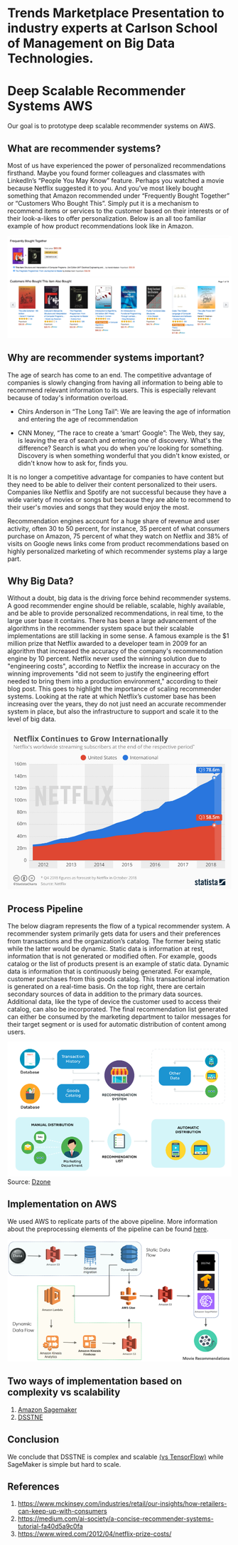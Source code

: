 # Trends Marketplace Presentation to industry experts at Carlson School of Management on Big Data Technologies.

# Deep Scalable Recommender Systems AWS
Our goal is to prototype deep scalable recommender systems on AWS.

## What are recommender systems?
Most of us have experienced the power of personalized recommendations firsthand. Maybe you found former colleagues and classmates with LinkedIn’s “People You May Know” feature. Perhaps you watched a movie because Netflix suggested it to you. And you’ve most likely bought something that Amazon recommended under “Frequently Bought Together” or “Customers Who Bought This”. Simply put it is a mechanism to recommend items or services to the customer based on their interests or of their look-a-likes to offer personalization. Below is an all too familiar example of how product recommendations look like in Amazon.

![Amazon Reccomendation Example](Images/Amazon_Page.png)

## Why are recommender systems important?

The age of search has come to an end. The competitive advantage of companies is slowly changing from having all information to being able to recommend relevant information to its users. This is especially relevant because of today's information overload.

- Chirs Anderson in “The Long Tail”:
We are leaving the age of information and entering the age of 	recommendation

- CNN Money, “The race to create a ‘smart’ Google”:
The Web, they say, is leaving the era of search and entering one of discovery. 	What's the difference? Search is what you do when you're looking for something. Discovery is when something wonderful that you didn't know existed, 	or didn't know how to ask for, finds you.

It is no longer a competitive advantage for companies to have content but they need to be able to deliver their content personalized to their users. Companies like Netflix and Spotify are not successful because they have a wide variety of movies or songs but because they are able to recommend to their user's movies and songs that they would enjoy the most.
 
Recommendation engines account for a huge share of revenue and user activity, often 30 to 50 percent, for instance, 35 percent of what consumers purchase on Amazon, 75 percent of what they watch on Netflix and 38% of visits on Google news links come from product recommendations based on highly personalized marketing of which recommender systems play a large part. 

## Why Big Data?

Without a doubt, big data is the driving force behind recommender systems. A good recommender engine should be reliable, scalable, highly available, and be able to provide personalized recommendations, in real time, to the large user base it contains. There has been a large advancement of the algorithms in the recommender system space but their scalable implementations are still lacking in some sense. A famous example is the $1 million prize that Netflix awarded to a developer team in 2009 for an algorithm that increased the accuracy of the company's recommendation engine by 10 percent. Netflix never used the winning solution due to "engineering costs", according to Netflix the increase in accuracy on the winning improvements "did not seem to justify the engineering effort needed to bring them into a production environment," according to their blog post. This goes to highlight the importance of scaling recommender systems. Looking at the rate at which Netflix’s customer base has been increasing over the years, they do not just need an accurate recommender system in place, but also the infrastructure to support and scale it to the level of big data.

![Netflix_subscriptions](Images/Netflix_subscriptions.jpg)

## Process Pipeline

The below diagram represents the flow of a typical recommender system. A recommender system primarily gets data for users and their preferences from transactions and the organization’s catalog. The former being static while the latter would be dynamic. Static data is information at rest, information that is not generated or modified often. For example, goods catalog or the list of products present is an example of static data. Dynamic data is information that is continuously being generated. For example, customer purchases from this goods catalog. This transactional information is generated on a real-time basis. On the top right, there are certain secondary sources of data in addition to the primary data sources. Additional data, like the type of device the customer used to access their catalog, can also be incorporated. The final recommendation list generated can either be consumed by the marketing department to tailor messages for their target segment or is used for automatic distribution of content among users.

![Recommendation_system_pipeline](Images/Recommendation_system_pipeline.png)
Source: [Dzone](https://dzone.com/articles/powered-by-ai-how-to-use-recommendation-system-in)

## Implementation on AWS

We used AWS to replicate parts of the above pipeline. More information about the preprocessing elements of the pipeline can be found [here](Preprocessing_Pipeline.md).

![AWS_Pipeline](Images/AWS_Pipeline.png)

## Two ways of implementation based on complexity vs scalability

1. [Amazon Sagemaker](SageMaker)
2. [DSSTNE](DSSTNE) 

## Conclusion

We conclude that DSSTNE is complex and scalable [(vs TensorFlow)](TensorFlow) while SageMaker is simple but hard to scale.

## References
1. https://www.mckinsey.com/industries/retail/our-insights/how-retailers-can-keep-up-with-consumers
2. https://medium.com/ai-society/a-concise-recommender-systems-tutorial-fa40d5a9c0fa
3. https://www.wired.com/2012/04/netflix-prize-costs/
